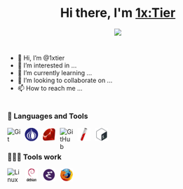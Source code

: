 # <h1 align="center">Hi there, I'm <a href="" target="_blank">1x:Tier</a> 
<div id="header" align="center">
<img src="https://media.giphy.com/media/v1.Y2lkPTc5MGI3NjExcTZyejBjNmJkZHM0bGkzZGs0aGhwaWx3b251Znhrd3B2MjByc2Q3aCZlcD12MV9pbnRlcm5hbF9naWZfYnlfaWQmY3Q9Zw/SmaYvew52UlC9MmB6l/giphy.gif" width="300"/>
</div>

#

- 👋 Hi, I’m @1xtier
- 👀 I’m interested in ...
- 🌱 I’m currently learning ...
- 💞️ I’m looking to collaborate on ...
- 📫 How to reach me ...

#

### 🧰 Languages and Tools

<img align="left" alt="Git" width="30px" style="padding-right:10px;" src="https://cdn.jsdelivr.net/gh/devicons/devicon/icons/git/git-original.svg" />
<img align="left" alt="Perl" width="30px" style="padding-right:10px;" src="https://github.com/devicons/devicon/blob/master/icons/perl/perl-original.svg" />
<img align="left" alt="Ruby" width="30px" style="padding-right:10px;" src="https://github.com/devicons/devicon/blob/master/icons/ruby/ruby-original.svg" />
<img align="left" alt="GitHub" width="30px" style="padding-right:10px;" src="https://cdn.jsdelivr.net/gh/devicons/devicon/icons/github/github-original.svg" />
<img align="left" alt="Jekyll" width="30px" style="padding-right:10px;" src="https://github.com/devicons/devicon/blob/master/icons/jekyll/jekyll-original.svg" />
<img align="left" alt="Bash" width="30px" style="padding-right:10px;" src="https://raw.githubusercontent.com/devicons/devicon/refs/heads/master/icons/bash/bash-original.svg" />
</br>

#
### 👨🏻‍💻 Tools work

<img align="left" alt="Linux" width="30px" style="padding-right:10px;" src="https://cdn.jsdelivr.net/gh/devicons/devicon/icons/linux/linux-original.svg" />
<img align="left" alt="Debian" width="30px" style="padding-right:10px;" src="https://github.com/devicons/devicon/blob/master/icons/debian/debian-original-wordmark.svg" />
<img align="left" alt="Emacs" width="30px" style="padding-right:10px;" src="https://github.com/devicons/devicon/blob/master/icons/emacs/emacs-original.svg" />
<img align="left" alt="Firefox" width="30px" style="padding-right:10px;" src="https://github.com/devicons/devicon/blob/master/icons/firefox/firefox-original.svg" />


</br>
<!---
SoraxT/SoraxT is a ✨ special ✨ repository because its `README.md` (this file) appears on your GitHub profile.
You can click the Preview link to take a look at your changes.
--->
